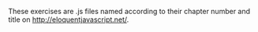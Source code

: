 These exercises are .js files named according to their chapter number and title on http://eloquentjavascript.net/.